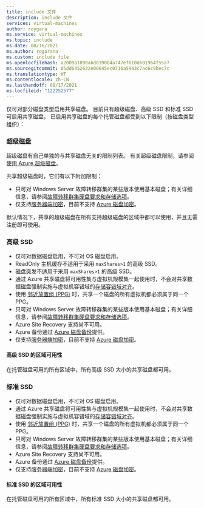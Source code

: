 ```yaml
---
title: include 文件
description: include 文件
services: virtual-machines
author: roygara
ms.service: virtual-machines
ms.topic: include
ms.date: 08/16/2021
ms.author: rogarana
ms.custom: include file
ms.openlocfilehash: a2009a1898abd8390b4a747efb10db01964f55a7
ms.sourcegitcommit: 05dd6452632e00645ec0716a5943c7ac6c9bec7c
ms.translationtype: HT
ms.contentlocale: zh-CN
ms.lasthandoff: 08/17/2021
ms.locfileid: "122252577"
---
```

仅可对部分磁盘类型启用共享磁盘。 目前只有超级磁盘、高级 SSD 和标准 SSD 可启用共享磁盘。 已启用共享磁盘的每个托管磁盘都受到以下限制（按磁盘类型组织）：

### <a name="ultra-disks"></a>超级磁盘

超级磁盘有自己单独的与共享磁盘无关的限制列表。 有关超级磁盘限制，请参阅[使用 Azure 超级磁盘](../articles/virtual-machines/disks-enable-ultra-ssd.md)。

共享超级磁盘时，它们有以下附加限制：

- 只可对 Windows Server 故障转移群集的某些版本使用基本磁盘；有关详细信息，请参阅[故障转移群集硬盘要求和存储选项](/windows-server/failover-clustering/clustering-requirements)。
- 仅支持[服务器端加密](../articles/virtual-machines/disk-encryption.md)，目前不支持 [Azure 磁盘加密](../articles/virtual-machines/windows/disk-encryption-overview.md)。

默认情况下，共享的超级磁盘在所有支持超级磁盘的区域中都可以使用，并且无需注册即可使用。

### <a name="premium-ssds"></a>高级 SSD

- 仅可对数据磁盘启用，不可对 OS 磁盘启用。
- ReadOnly 主机缓存不适用于采用 `maxShares>1` 的高级 SSD。
- 磁盘突发不适用于采用 `maxShares>1` 的高级 SSD。
- 通过 Azure 共享磁盘将可用性集与虚拟机规模集一起使用时，不会对共享数据磁盘强制实施与虚拟机容错域的[存储容错域对齐](../articles/virtual-machines/availability.md)。
- 使用 [邻近放置组 (PPG)](../articles/virtual-machines/windows/proximity-placement-groups.md) 时，共享一个磁盘的所有虚拟机都必须属于同一个 PPG。
- 只可对 Windows Server 故障转移群集的某些版本使用基本磁盘；有关详细信息，请参阅[故障转移群集硬盘要求和存储选项](/windows-server/failover-clustering/clustering-requirements)。
- Azure Site Recovery 支持尚不可用。
- Azure 备份通过 [Azure 磁盘备份](../articles/backup/disk-backup-overview.md)提供。
- 仅支持[服务器端加密](../articles/virtual-machines/disk-encryption.md)，目前不支持 [Azure 磁盘加密](../articles/virtual-machines/windows/disk-encryption-overview.md)。

#### <a name="premium-ssd-regional-availability"></a>高级 SSD 的区域可用性

在托管磁盘可用的所有区域中，所有高级 SSD 大小的共享磁盘都可用。


### <a name="standard-ssds"></a>标准 SSD

- 仅可对数据磁盘启用，不可对 OS 磁盘启用。
- 通过 Azure 共享磁盘将可用性集与虚拟机规模集一起使用时，不会对共享数据磁盘强制实施与虚拟机容错域的[存储容错域对齐](../articles/virtual-machines/availability.md)。
- 使用 [邻近放置组 (PPG)](../articles/virtual-machines/windows/proximity-placement-groups.md) 时，共享一个磁盘的所有虚拟机都必须属于同一个 PPG。
- 只可对 Windows Server 故障转移群集的某些版本使用基本磁盘；有关详细信息，请参阅[故障转移群集硬盘要求和存储选项](/windows-server/failover-clustering/clustering-requirements)。
- Azure Site Recovery 支持尚不可用。
- Azure 备份通过 [Azure 磁盘备份](../articles/backup/disk-backup-overview.md)提供。
- 仅支持[服务器端加密](../articles/virtual-machines/disk-encryption.md)，目前不支持 [Azure 磁盘加密](../articles/virtual-machines/windows/disk-encryption-overview.md)。

#### <a name="standard-ssd-regional-availability"></a>标准 SSD 的区域可用性

在托管磁盘可用的所有区域中，所有标准 SSD 大小的共享磁盘都可用。
